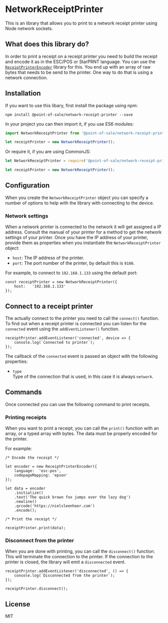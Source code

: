 # NetworkReceiptPrinter

This is an library that allows you to print to a network receipt printer using Node network sockets.

## What does this library do?

In order to print a receipt on a receipt printer you need to build the receipt and encode it as in the ESC/POS or StarPRNT language. You can use the [`ReceiptPrinterEncoder`](https://github.com/NielsLeenheer/ReceiptPrinterEncoder) library for this. You end up with an array of raw bytes that needs to be send to the printer. One way to do that is using a network connection.

## Installation

If you want to use this libary, first install the package using npm:

    npm install @point-of-sale/network-receipt-printer --save

In your project you can then import it, if you use ES6 modules:

```js
import NetworkReceiptPrinter from '@point-of-sale/network-receipt-printer';

let receiptPrinter = new NetworkReceiptPrinter();
```

Or require it, if you are using CommonJS:

```js
let NetworkReceiptPrinter = require('@point-of-sale/network-receipt-printer');

let receiptPrinter = new NetworkReceiptPrinter();
```


## Configuration

When you create the `NetworkReceiptPrinter` object you can specify a number of options to help with the library with connecting to the device. 

### Network settings

When a network printer is connected to the network it will get assigned a IP address. Consult the manual of your printer for a method to get the network settings of your printer. Once you have the IP address of your printer, provide them as properties when you instantiate the `NetworkReceiptPrinter` object:

- `host`: The IP address of the printer.
- `port`: The port number of the printer, by default this is `9100`.

For example, to connect to `192.168.1.133` using the default port:

    const receiptPrinter = new NetworkReceiptPrinter({ 
        host:   '192.168.1.133'
    });


## Connect to a receipt printer

The actually connect to the printer you need to call the `connect()` function. To find out when a receipt printer is connected you can listen for the `connected` event using the `addEventListener()` function.

    receiptPrinter.addEventListener('connected', device => {
        console.log(`Connected to printer`);
    });

The callback of the `connected` event is passed an object with the following properties:

-   `type`<br>
    Type of the connection that is used, in this case it is always `network`.


## Commands

Once connected you can use the following command to print receipts.

### Printing receipts

When you want to print a receipt, you can call the `print()` function with an array, or a typed array with bytes. The data must be properly encoded for the printer. 

For example:

    /* Encode the receipt */

    let encoder = new ReceiptPrinterEncoder({
        language:  'esc-pos',
        codepageMapping: 'epson'
    });

    let data = encoder
        .initialize()
        .text('The quick brown fox jumps over the lazy dog')
        .newline()
        .qrcode('https://nielsleenheer.com')
        .encode();

    /* Print the receipt */

    receiptPrinter.print(data);


### Disconnect from the printer 

When you are done with printing, you can call the `disconnect()` function. This will terminate the connection to the printer. If the connection to the printer is closed, the library will emit a `disconnected` event.

    receiptPrinter.addEventListener('disconnected', () => {
        console.log(`Disconnected from the printer`);
    });

    receiptPrinter.disconnect();

## License

MIT